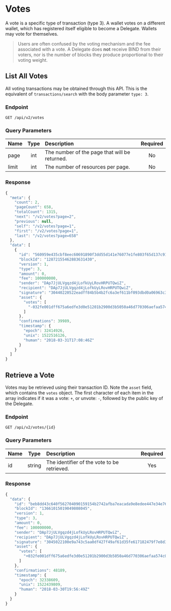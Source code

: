 # Votes

A vote is a specific type of transaction \(type 3\). A wallet votes on a different wallet, which has registered itself eligible to become a Delegate. Wallets may vote for themselves.

> Users are often confused by the voting mechanism and the fee associated with a vote. A Delegate does **not** receive BIND from their voters, nor is the number of blocks they produce proportional to their voting weight.

## List All Votes

All voting transactions may be obtained through this API. This is the equivalent of `transactions/search` with the body parameter `type: 3`.

### Endpoint

```
GET /api/v2/votes
```

### Query Parameters

| Name | Type | Description | Required |
| :--- | :---: | :--- | :---: |
| page | int | The number of the page that will be returned. | No |
| limit | int | The number of resources per page. | No |

### Response

```javascript
{
  "meta": {
    "count": 2,
    "pageCount": 658,
    "totalCount": 1315,
    "next": "/v2/votes?page=2",
    "previous": null,
    "self": "/v2/votes?page=1",
    "first": "/v2/votes?page=1",
    "last": "/v2/votes?page=658"
  },
  "data": [
    {
      "id": "560959e435cbf8eec60691890f3dd55d141e76077e1fe803f65d137c91099240",
      "blockId": "12872155462883631430",
      "version": 1,
      "type": 3,
      "amount": 0,
      "fee": 100000000,
      "sender": "DAp7JjULVgqzd4jLofkUyLRovHRPUTQwiZ",
      "recipient": "DAp7JjULVgqzd4jLofkUyLRovHRPUTQwiZ",
      "signature": "30440220522eadff84b5b4b2fc6a3ef611bf093dbd0a06963c32c767ee28729898d0a1d302203f851594e5b2271a987e98daa4fc8b5f384fac65c41eb1c43739af2d4b5dc902",
      "asset": {
        "votes": [
          "-032fe001dff675a6edfe3d0e51201b2900d3b5050a46d770306aefaa574c022672"
        ]
      },
      "confirmations": 39989,
      "timestamp": {
        "epoch": 32414926,
        "unix": 1522516126,
        "human": "2018-03-31T17:08:46Z"
      }
    }
  ]
}
```

## Retrieve a Vote

Votes may be retrieved using their transaction ID. Note the `asset` field, which contains the `votes` object. The first character of each item in the array indicates if it was a vote: `+`, or unvote: `-`, followed by the public key of the Delegate.

### Endpoint

```
GET /api/v2/votes/{id}
```

### Query Parameters

| Name | Type | Description | Required |
| :--- | :---: | :--- | :---: |
| id | string | The identifier of the vote to be retrieved. | Yes |

### Response

```javascript
{
  "data": {
    "id": "beb8dd43c640f562704090159154b2742afba7eacada9e8edee447e34e7675c6",
    "blockId": "13661015019049808045",
    "version": 1,
    "type": 3,
    "amount": 0,
    "fee": 100000000,
    "sender": "DAp7JjULVgqzd4jLofkUyLRovHRPUTQwiZ",
    "recipient": "DAp7JjULVgqzd4jLofkUyLRovHRPUTQwiZ",
    "signature": "3045022100e9a743c5aa0df427f49af61d35fe617182479f7e8d368ce23b7ec43ab6d269c80220193aafd4ccb3eedbd76ded7ea99f31629013dc3af60540029fe98b274d42d284",
    "asset": {
      "votes": [
        "+032fe001dff675a6edfe3d0e51201b2900d3b5050a46d770306aefaa574c022672"
      ]
    },
    "confirmations": 48189,
    "timestamp": {
      "epoch": 32338609,
      "unix": 1522439809,
      "human": "2018-03-30T19:56:49Z"
    }
  }
}
```

